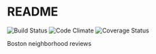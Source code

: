 # README

![Build Status](https://codeship.com/projects/6c7846b0-6ba7-0134-66a1-2e8398cca30e/status?branch=master)
![Code Climate](https://codeclimate.com/github/jcincotta22/boston-neighborhood-reviews.png)
![Coverage Status](https://coveralls.io/repos/jcincotta22/boston-neighborhood-reviews/badge.png)


Boston neighborhood reviews
